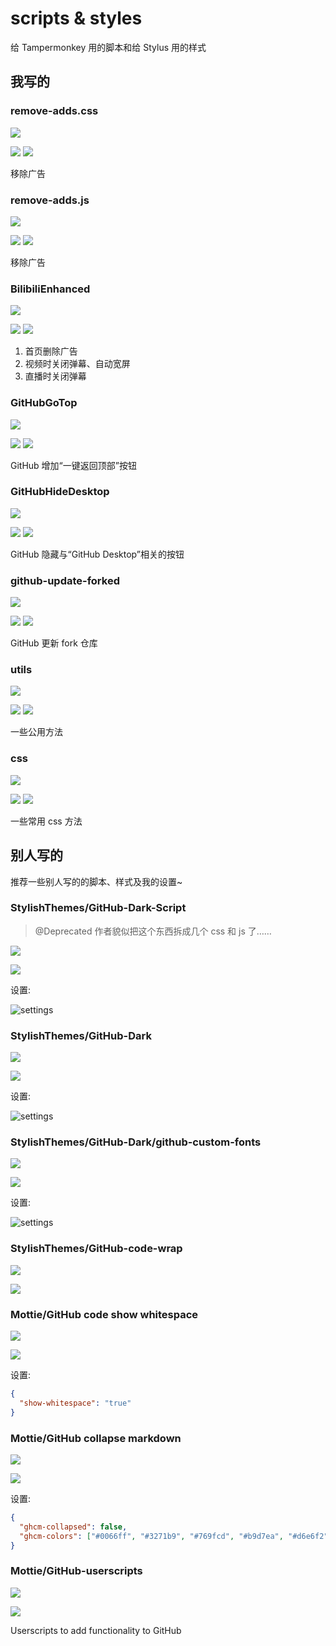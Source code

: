 # scripts & styles

给 Tampermonkey 用的脚本和给 Stylus 用的样式

## 我写的

### remove-adds.css

![](https://img.shields.io/badge/type-style-informational)

[![](https://img.shields.io/badge/Install-File-success.svg)](./css/remove-adds.user.css) [![](https://img.shields.io/badge/Install-Stylish-success.svg)](https://userstyles.org/styles/178935/remove-adds)

移除广告

### remove-adds.js

![](https://img.shields.io/badge/type-script-informational)

[![](https://img.shields.io/badge/Install-File-success.svg)](./scripts/remove-adds.user.js) [![](https://img.shields.io/badge/Install-GreasyFork-success.svg)](https://greasyfork.org/zh-CN/scripts/393030-removeadds)

移除广告

### BilibiliEnhanced

![](https://img.shields.io/badge/type-script-informational)

[![](https://img.shields.io/badge/Install-File-success.svg)](./scripts/bilibili-enhanced.user.js) [![](https://img.shields.io/badge/Install-GreasyFork-success.svg)](https://greasyfork.org/zh-CN/scripts/380783-bilibilienhanced)

1. 首页删除广告
2. 视频时关闭弹幕、自动宽屏
3. 直播时关闭弹幕

### GitHubGoTop

![](https://img.shields.io/badge/type-script-informational)

[![](https://img.shields.io/badge/Install-File-success.svg)](./scripts/.user.js) [![](https://img.shields.io/badge/Install-GreasyFork-success.svg)](https://greasyfork.org/zh-CN/scripts/392584-githubgotop)

GitHub 增加“一键返回顶部”按钮

### GitHubHideDesktop

![](https://img.shields.io/badge/type-script-informational)

[![](https://img.shields.io/badge/Install-File-success.svg)](./scripts/github-hide-desktop.user.js) [![](https://img.shields.io/badge/Install-GreasyFork-success.svg)](https://greasyfork.org/zh-CN/scripts/392623-githubhidedesktop)

GitHub 隐藏与“GitHub Desktop”相关的按钮

### github-update-forked

![](https://img.shields.io/badge/type-script-informational)

[![](https://img.shields.io/badge/Install-File-success.svg)](./scripts/github-update-forked.user.js) [![](https://img.shields.io/badge/Install-GreasyFork-success.svg)](https://greasyfork.org/zh-CN/scripts/393205-github-update-forked)

GitHub 更新 fork 仓库

### utils

![](https://img.shields.io/badge/type-library-informational)

[![](https://img.shields.io/badge/Install-File-success.svg)](./libraries/utils.user.js) [![](https://img.shields.io/badge/Install-GreasyFork-success.svg)](https://greasyfork.org/zh-CN/scripts/393085-commonsutil)

一些公用方法

### css

![](https://img.shields.io/badge/type-library-informational)

[![](https://img.shields.io/badge/Install-File-success.svg)](./libraries/css.user.js) [![](https://img.shields.io/badge/Install-GreasyFork-success.svg)](https://greasyfork.org/zh-CN/scripts/393202-cssutil)

一些常用 css 方法

## 别人写的

推荐一些别人写的的脚本、样式及我的设置~

### StylishThemes/GitHub-Dark-Script

> @Deprecated
> 作者貌似把这个东西拆成几个 css 和 js 了……

![](https://img.shields.io/badge/type-script-informational)

[![](https://img.shields.io/badge/Install-GreasyFork-success.svg)](https://greasyfork.org/zh-CN/scripts/15562-github-dark-script)

设置:

![settings](./resources/GitHub-Dark-Script_Settings.png)

### StylishThemes/GitHub-Dark

![](https://img.shields.io/badge/type-style-informational)

[![](https://img.shields.io/badge/Install-File-success.svg)](https://raw.githubusercontent.com/StylishThemes/GitHub-Dark/master/github-dark.user.css)

设置:

![settings](./resources/GitHub-Dark_Settings.png)

### StylishThemes/GitHub-Dark/github-custom-fonts

![](https://img.shields.io/badge/type-style-informational)

[![](https://img.shields.io/badge/Install-File-success.svg)](https://raw.githubusercontent.com/StylishThemes/GitHub-Dark/master/github-custom-fonts.user.css)

设置:

![settings](./resources/github-custom-fonts-_Settings.png)

### StylishThemes/GitHub-code-wrap

![](https://img.shields.io/badge/type-style-informational)

[![](https://img.shields.io/badge/Install-File-success.svg)](https://raw.githubusercontent.com/StylishThemes/GitHub-code-wrap/master/github-code-wrap.user.css)

### Mottie/GitHub code show whitespace

![](https://img.shields.io/badge/type-script-informational)

[![](https://img.shields.io/badge/Install-GreasyFork-success.svg)](https://greasyfork.org/en/scripts/28454-github-code-show-whitespace)

设置:

```json
{
  "show-whitespace": "true"
}
```

### Mottie/GitHub collapse markdown

![](https://img.shields.io/badge/type-script-informational)

[![](https://img.shields.io/badge/Install-GreasyFork-success.svg)](https://greasyfork.org/en/scripts/20974-github-collapse-markdown)

设置:

```json
{
  "ghcm-collapsed": false,
  "ghcm-colors": ["#0066ff", "#3271b9", "#769fcd", "#b9d7ea", "#d6e6f2", "#f7fbfc"]
}
```

### Mottie/GitHub-userscripts

[![](https://img.shields.io/badge/Install-GreasyFork-success.svg)](https://greasyfork.org/en/users/24847-mottie?site=github.com&sort=total_installs)

[![](https://img.shields.io/badge/Install-GitHub-success.svg)](https://github.com/Mottie/GitHub-userscripts)

Userscripts to add functionality to GitHub
